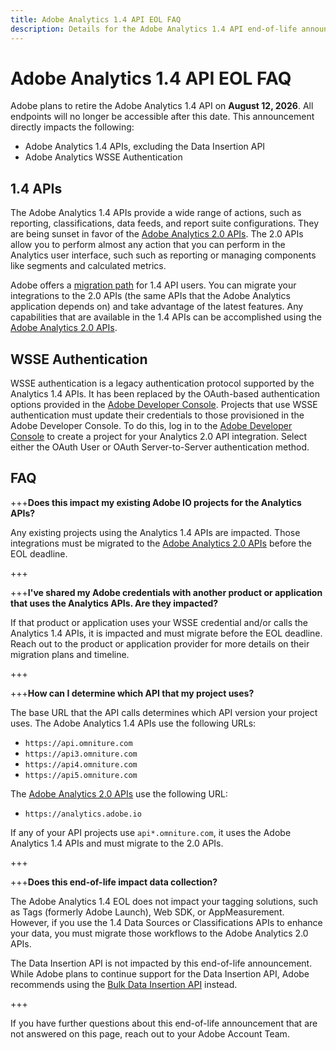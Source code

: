 ```yaml
---
title: Adobe Analytics 1.4 API EOL FAQ
description: Details for the Adobe Analytics 1.4 API end-of-life announcement.
---
```

# Adobe Analytics 1.4 API EOL FAQ

Adobe plans to retire the Adobe Analytics 1.4 API on **August 12, 2026**. All endpoints will no longer be accessible after this date. This announcement directly impacts the following:

* Adobe Analytics 1.4 APIs, excluding the Data Insertion API
* Adobe Analytics WSSE Authentication

## 1.4 APIs

The Adobe Analytics 1.4 APIs provide a wide range of actions, such as reporting, classifications, data feeds, and report suite configurations. They are being sunset in favor of the [Adobe Analytics 2.0 APIs](https://developer.adobe.com/analytics-apis/docs/2.0/). The 2.0 APIs allow you to perform almost any action that you can perform in the Analytics user interface, such such as reporting or managing components like segments and calculated metrics.

Adobe offers a [migration path](https://developer.adobe.com/analytics-apis/docs/2.0/guides/migration/) for 1.4 API users. You can migrate your integrations to the 2.0 APIs (the same APIs that the Adobe Analytics application depends on) and take advantage of the latest features. Any capabilities that are available in the 1.4 APIs can be accomplished using the [Adobe Analytics 2.0 APIs](https://developer.adobe.com/analytics-apis/docs/2.0/).

## WSSE Authentication

WSSE authentication is a legacy authentication protocol supported by the Analytics 1.4 APIs. It has been replaced by the OAuth-based authentication options provided in the [Adobe Developer Console](https://developer.adobe.com/console/home). Projects that use WSSE authentication must update their credentials to those provisioned in the Adobe Developer Console. To do this, log in to the [Adobe Developer Console](https://developer.adobe.com/console/home) to create a project for your Analytics 2.0 API integration. Select either the OAuth User or OAuth Server-to-Server authentication method.

## FAQ

+++**Does this impact my existing Adobe IO projects for the Analytics APIs?**

Any existing projects using the Analytics 1.4 APIs are impacted. Those integrations must be migrated to the [Adobe Analytics 2.0 APIs](https://developer.adobe.com/analytics-apis/docs/2.0/) before the EOL deadline.

+++

+++**I've shared my Adobe credentials with another product or application that uses the Analytics APIs. Are they impacted?**

If that product or application uses your WSSE credential and/or calls the Analytics 1.4 APIs, it is impacted and must migrate before the EOL deadline. Reach out to the product or application provider for more details on their migration plans and timeline.

+++

+++**How can I determine which API that my project uses?**

The base URL that the API calls determines which API version your project uses. The Adobe Analytics 1.4 APIs use the following URLs:
* `https://api.omniture.com`
* `https://api3.omniture.com`
* `https://api4.omniture.com`
* `https://api5.omniture.com`

The [Adobe Analytics 2.0 APIs](https://developer.adobe.com/analytics-apis/docs/2.0/) use the following URL:

* `https://analytics.adobe.io`

If any of your API projects use `api*.omniture.com`, it uses the Adobe Analytics 1.4 APIs and must migrate to the 2.0 APIs.

+++

+++**Does this end-of-life impact data collection?**

The Adobe Analytics 1.4 EOL does not impact your tagging solutions, such as Tags (formerly Adobe Launch), Web SDK, or AppMeasurement. However, if you use the 1.4 Data Sources or Classifications APIs to enhance your data, you must migrate those workflows to the Adobe Analytics 2.0 APIs.

The Data Insertion API is not impacted by this end-of-life announcement. While Adobe plans to continue support for the Data Insertion API, Adobe recommends using the [Bulk Data Insertion API](https://developer.adobe.com/analytics-apis/docs/2.0/guides/endpoints/bulk-data-insertion/) instead.

+++

If you have further questions about this end-of-life announcement that are not answered on this page, reach out to your Adobe Account Team.
